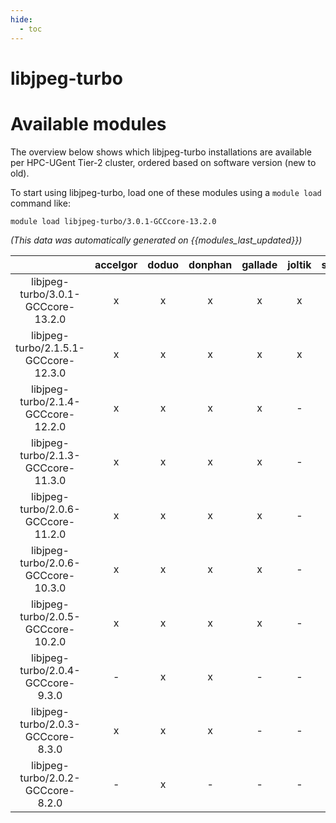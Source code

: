 ```yaml
---
hide:
  - toc
---
```


libjpeg-turbo
=============

# Available modules


The overview below shows which libjpeg-turbo installations are available per HPC-UGent Tier-2 cluster, ordered based on software version (new to old).

To start using libjpeg-turbo, load one of these modules using a `module load` command like:

```shell
module load libjpeg-turbo/3.0.1-GCCcore-13.2.0
```

*(This data was automatically generated on {{modules_last_updated}})*  

| |accelgor|doduo|donphan|gallade|joltik|shinx|skitty|
| :---: | :---: | :---: | :---: | :---: | :---: | :---: | :---: |
|libjpeg-turbo/3.0.1-GCCcore-13.2.0|x|x|x|x|x|x|x|
|libjpeg-turbo/2.1.5.1-GCCcore-12.3.0|x|x|x|x|x|x|x|
|libjpeg-turbo/2.1.4-GCCcore-12.2.0|x|x|x|x|-|x|-|
|libjpeg-turbo/2.1.3-GCCcore-11.3.0|x|x|x|x|-|x|-|
|libjpeg-turbo/2.0.6-GCCcore-11.2.0|x|x|x|x|-|-|-|
|libjpeg-turbo/2.0.6-GCCcore-10.3.0|x|x|x|x|-|-|-|
|libjpeg-turbo/2.0.5-GCCcore-10.2.0|x|x|x|x|-|-|-|
|libjpeg-turbo/2.0.4-GCCcore-9.3.0|-|x|x|-|-|-|-|
|libjpeg-turbo/2.0.3-GCCcore-8.3.0|x|x|x|-|-|-|-|
|libjpeg-turbo/2.0.2-GCCcore-8.2.0|-|x|-|-|-|-|-|
